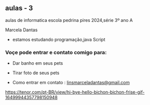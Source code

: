 ## aulas - 3 ##

aulas de informatica  escola pedrina pires 2024,série 3º ano A

Marcela Dantas
- estamos estudando programação,java Script

  
### Voçe pode entrar e contato comigo para: 
- Dar banho em seus pets
- Tirar foto de seus pets

- Como entrar em contato : linsmarceladantas@gmail.com


https://tenor.com/pt-BR/view/hi-bye-hello-bichon-bichon-frise-gif-16499944357798150948
